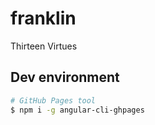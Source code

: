 # franklin
Thirteen Virtues

## Dev environment

```sh
# GitHub Pages tool
$ npm i -g angular-cli-ghpages
```
